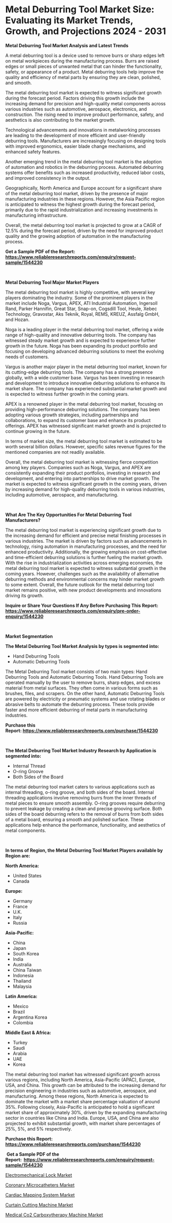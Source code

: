 <p><h1>Metal Deburring Tool Market Size: Evaluating its Market Trends, Growth, and Projections 2024 - 2031</h1></p><p><strong>Metal Deburring Tool Market Analysis and Latest Trends</strong></p>
<p><p>A metal deburring tool is a device used to remove burrs or sharp edges left on metal workpieces during the manufacturing process. Burrs are raised edges or small pieces of unwanted metal that can hinder the functionality, safety, or appearance of a product. Metal deburring tools help improve the quality and efficiency of metal parts by ensuring they are clean, polished, and smooth.</p><p>The metal deburring tool market is expected to witness significant growth during the forecast period. Factors driving this growth include the increasing demand for precision and high-quality metal components across various industries such as automotive, aerospace, electronics, and construction. The rising need to improve product performance, safety, and aesthetics is also contributing to the market growth.</p><p>Technological advancements and innovations in metalworking processes are leading to the development of more efficient and user-friendly deburring tools. Manufacturers are increasingly focusing on designing tools with improved ergonomics, easier blade change mechanisms, and enhanced safety features.</p><p>Another emerging trend in the metal deburring tool market is the adoption of automation and robotics in the deburring process. Automated deburring systems offer benefits such as increased productivity, reduced labor costs, and improved consistency in the output.</p><p>Geographically, North America and Europe account for a significant share of the metal deburring tool market, driven by the presence of major manufacturing industries in these regions. However, the Asia Pacific region is anticipated to witness the highest growth during the forecast period, primarily due to the rapid industrialization and increasing investments in manufacturing infrastructure.</p><p>Overall, the metal deburring tool market is projected to grow at a CAGR of 12.5% during the forecast period, driven by the need for improved product quality and the growing adoption of automation in the manufacturing process.</p></p>
<p><strong>Get a Sample PDF of the Report:&nbsp; <a href="https://www.reliableresearchreports.com/enquiry/request-sample/1544230">https://www.reliableresearchreports.com/enquiry/request-sample/1544230</a></strong></p>
<p>&nbsp;</p>
<p><strong>Metal Deburring Tool Major Market Players</strong></p>
<p><p>The metal deburring tool market is highly competitive, with several key players dominating the industry. Some of the prominent players in the market include Noga, Vargus, APEX, ATI Industrial Automation, Ingersoll Rand, Parker Hannifin, Great Star, Snap-on, Cogsdill Tool, Heule, Xebec Technology, Gravostar, Aks Teknik, Royal, REMS, KREUZ, Assfalg GmbH, and Hozan.</p><p>Noga is a leading player in the metal deburring tool market, offering a wide range of high-quality and innovative deburring tools. The company has witnessed steady market growth and is expected to experience further growth in the future. Noga has been expanding its product portfolio and focusing on developing advanced deburring solutions to meet the evolving needs of customers.</p><p>Vargus is another major player in the metal deburring tool market, known for its cutting-edge deburring tools. The company has a strong presence globally, with a wide customer base. Vargus has been investing in research and development to introduce innovative deburring solutions to enhance its market share. The company has experienced substantial market growth and is expected to witness further growth in the coming years.</p><p>APEX is a renowned player in the metal deburring tool market, focusing on providing high-performance deburring solutions. The company has been adopting various growth strategies, including partnerships and collaborations, to expand its customer base and enhance its product offerings. APEX has witnessed significant market growth and is projected to continue growing in the future.</p><p>In terms of market size, the metal deburring tool market is estimated to be worth several billion dollars. However, specific sales revenue figures for the mentioned companies are not readily available.</p><p>Overall, the metal deburring tool market is witnessing fierce competition among key players. Companies such as Noga, Vargus, and APEX are consistently expanding their product portfolios, investing in research and development, and entering into partnerships to drive market growth. The market is expected to witness significant growth in the coming years, driven by increasing demand for high-quality deburring tools in various industries, including automotive, aerospace, and manufacturing.</p></p>
<p>&nbsp;</p>
<p><strong>What Are The Key Opportunities For Metal Deburring Tool Manufacturers?</strong></p>
<p><p>The metal deburring tool market is experiencing significant growth due to the increasing demand for efficient and precise metal finishing processes in various industries. The market is driven by factors such as advancements in technology, rising automation in manufacturing processes, and the need for enhanced productivity. Additionally, the growing emphasis on cost-effective and time-efficient deburring solutions is further fueling the market growth. With the rise in industrialization activities across emerging economies, the metal deburring tool market is expected to witness substantial growth in the coming years. However, challenges such as the availability of alternative deburring methods and environmental concerns may hinder market growth to some extent. Overall, the future outlook for the metal deburring tool market remains positive, with new product developments and innovations driving its growth.</p></p>
<p><strong>Inquire or Share Your Questions If Any Before Purchasing This Report: <a href="https://www.reliableresearchreports.com/enquiry/pre-order-enquiry/1544230">https://www.reliableresearchreports.com/enquiry/pre-order-enquiry/1544230</a></strong></p>
<p>&nbsp;</p>
<p><strong>Market Segmentation</strong></p>
<p><strong>The Metal Deburring Tool Market Analysis by types is segmented into:</strong></p>
<p><ul><li>Hand Deburring Tools</li><li>Automatic Deburring Tools</li></ul></p>
<p><p>The Metal Deburring Tool market consists of two main types: Hand Deburring Tools and Automatic Deburring Tools. Hand Deburring Tools are operated manually by the user to remove burrs, sharp edges, and excess material from metal surfaces. They often come in various forms such as brushes, files, and scrapers. On the other hand, Automatic Deburring Tools are powered by electricity or pneumatic systems and use rotating blades or abrasive belts to automate the deburring process. These tools provide faster and more efficient deburring of metal parts in manufacturing industries.</p></p>
<p><strong>Purchase this Report:&nbsp;<a href="https://www.reliableresearchreports.com/purchase/1544230">https://www.reliableresearchreports.com/purchase/1544230</a></strong></p>
<p>&nbsp;</p>
<p><strong>The Metal Deburring Tool Market Industry Research by Application is segmented into:</strong></p>
<p><ul><li>Internal Thread</li><li>O-ring Groove</li><li>Both Sides of the Board</li></ul></p>
<p><p>The metal deburring tool market caters to various applications such as internal threading, o-ring groove, and both sides of the board. Internal threading applications involve removing burrs from the inner threads of metal pieces to ensure smooth assembly. O-ring grooves require deburring to prevent leakage by creating a clean and precise grooving surface. Both sides of the board deburring refers to the removal of burrs from both sides of a metal board, ensuring a smooth and polished surface. These applications help enhance the performance, functionality, and aesthetics of metal components.</p></p>
<p>&nbsp;</p>
<p><strong>In terms of Region, the Metal Deburring Tool Market Players available by Region are:</strong></p>
<p>
    <p> <strong> North America: </strong>
        <ul>
            <li>United States</li>
            <li>Canada</li>
        </ul>
        </p> 
    <p> <strong> Europe: </strong>
        <ul>
            <li>Germany</li>
            <li>France</li>
            <li>U.K.</li>
            <li>Italy</li>
            <li>Russia</li>
        </ul>
        </p> 
    <p> <strong> Asia-Pacific: </strong>
        <ul>
            <li>China</li>
            <li>Japan</li>
            <li>South Korea</li>
            <li>India</li>
            <li>Australia</li>
            <li>China Taiwan</li>
            <li>Indonesia</li>
            <li>Thailand</li>
            <li>Malaysia</li>
        </ul>
        </p> 
    <p> <strong> Latin America: </strong>
        <ul>
            <li>Mexico</li>
            <li>Brazil</li>
            <li>Argentina Korea</li>
            <li>Colombia</li>
        </ul>
        </p> 
    <p> <strong> Middle East & Africa: </strong>
        <ul>
            <li>Turkey</li>
            <li>Saudi</li>
            <li>Arabia</li>
            <li>UAE</li>
            <li>Korea</li>
        </ul>
    </p>
    </p>
<p><p>The metal deburring tool market has witnessed significant growth across various regions, including North America, Asia-Pacific (APAC), Europe, USA, and China. This growth can be attributed to the increasing demand for precision engineering in industries such as automotive, aerospace, and manufacturing. Among these regions, North America is expected to dominate the market with a market share percentage valuation of around 35%. Following closely, Asia-Pacific is anticipated to hold a significant market share of approximately 30%, driven by the expanding manufacturing sector in countries like China and India. Europe, USA, and China are also projected to exhibit substantial growth, with market share percentages of 25%, 5%, and 5% respectively.</p></p>
<p><strong>Purchase this Report: <a href="https://www.reliableresearchreports.com/purchase/1544230">https://www.reliableresearchreports.com/purchase/1544230</a></strong></p>
<p>&nbsp;<strong>Get a Sample PDF of the Report:&nbsp;&nbsp;<a href="https://www.reliableresearchreports.com/enquiry/request-sample/1544230">https://www.reliableresearchreports.com/enquiry/request-sample/1544230</a></strong></p>
<p><strong></strong></p>
<p><p><a href="https://github.com/abbypearson7765/Market-Research-Report-List-2/blob/main/electromechanical-lock-market.md">Electromechanical Lock Market</a></p><p><a href="https://medium.com/@paulmcglynn6456/coronary-microcatheters-market-insight-market-trends-growth-forecasted-from-2023-to-2030-22e938fc8d08">Coronary Microcatheters Market</a></p><p><a href="https://medium.com/@paulmcglynn6456/cardiac-mapping-system-market-furnishes-information-on-market-share-market-trends-and-market-0b930f41f424">Cardiac Mapping System Market</a></p><p><a href="https://github.com/grishafomin4852/Market-Research-Report-List-2/blob/main/curtain-cutting-machine-market.md">Curtain Cutting Machine Market</a></p><p><a href="https://medium.com/@paulmcglynn6456/medical-co2-carboxytherapy-machine-market-report-reveals-the-latest-trends-and-growth-opportunities-4919d2d31deb">Medical Co2 Carboxytherapy Machine Market</a></p></p>